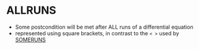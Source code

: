 # ALLRUNS

- Some postcondition will be met after ALL runs of a differential equation
- represented using square brackets, in contrast to the `< >` used by [SOMERUNS](../pages/SOMERUNS.md)
